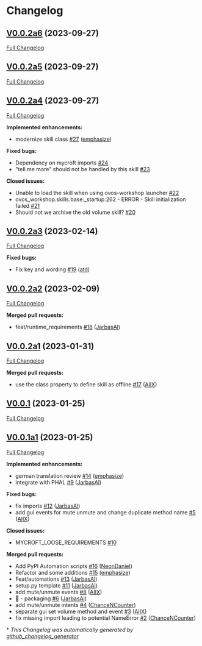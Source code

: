 # Changelog

## [V0.0.2a6](https://github.com/OpenVoiceOS/skill-ovos-volume/tree/V0.0.2a6) (2023-09-27)

[Full Changelog](https://github.com/OpenVoiceOS/skill-ovos-volume/compare/V0.0.2a5...V0.0.2a6)

## [V0.0.2a5](https://github.com/OpenVoiceOS/skill-ovos-volume/tree/V0.0.2a5) (2023-09-27)

[Full Changelog](https://github.com/OpenVoiceOS/skill-ovos-volume/compare/V0.0.2a4...V0.0.2a5)

## [V0.0.2a4](https://github.com/OpenVoiceOS/skill-ovos-volume/tree/V0.0.2a4) (2023-09-27)

[Full Changelog](https://github.com/OpenVoiceOS/skill-ovos-volume/compare/V0.0.2a3...V0.0.2a4)

**Implemented enhancements:**

- modernize skill class [\#27](https://github.com/OpenVoiceOS/skill-ovos-volume/pull/27) ([emphasize](https://github.com/emphasize))

**Fixed bugs:**

- Dependency on mycroft imports [\#24](https://github.com/OpenVoiceOS/skill-ovos-volume/issues/24)
- "tell me more" should not be handled by this skill [\#23](https://github.com/OpenVoiceOS/skill-ovos-volume/issues/23)

**Closed issues:**

- Unable to load the skill when using ovos-workshop launcher [\#22](https://github.com/OpenVoiceOS/skill-ovos-volume/issues/22)
- ovos\_workshop.skills.base:\_startup:262 - ERROR - Skill initialization failed [\#21](https://github.com/OpenVoiceOS/skill-ovos-volume/issues/21)
- Should not we archive the old volume skill? [\#20](https://github.com/OpenVoiceOS/skill-ovos-volume/issues/20)

## [V0.0.2a3](https://github.com/OpenVoiceOS/skill-ovos-volume/tree/V0.0.2a3) (2023-02-14)

[Full Changelog](https://github.com/OpenVoiceOS/skill-ovos-volume/compare/V0.0.2a2...V0.0.2a3)

**Fixed bugs:**

- Fix key and wording [\#19](https://github.com/OpenVoiceOS/skill-ovos-volume/pull/19) ([atd](https://github.com/atd))

## [V0.0.2a2](https://github.com/OpenVoiceOS/skill-ovos-volume/tree/V0.0.2a2) (2023-02-09)

[Full Changelog](https://github.com/OpenVoiceOS/skill-ovos-volume/compare/V0.0.2a1...V0.0.2a2)

**Merged pull requests:**

- feat/runtime\_requirements [\#18](https://github.com/OpenVoiceOS/skill-ovos-volume/pull/18) ([JarbasAl](https://github.com/JarbasAl))

## [V0.0.2a1](https://github.com/OpenVoiceOS/skill-ovos-volume/tree/V0.0.2a1) (2023-01-31)

[Full Changelog](https://github.com/OpenVoiceOS/skill-ovos-volume/compare/V0.0.1...V0.0.2a1)

**Merged pull requests:**

- use the class property to define skill as offline [\#17](https://github.com/OpenVoiceOS/skill-ovos-volume/pull/17) ([AIIX](https://github.com/AIIX))

## [V0.0.1](https://github.com/OpenVoiceOS/skill-ovos-volume/tree/V0.0.1) (2023-01-25)

[Full Changelog](https://github.com/OpenVoiceOS/skill-ovos-volume/compare/V0.0.1a1...V0.0.1)

## [V0.0.1a1](https://github.com/OpenVoiceOS/skill-ovos-volume/tree/V0.0.1a1) (2023-01-25)

[Full Changelog](https://github.com/OpenVoiceOS/skill-ovos-volume/compare/3761aecb82d4de0cb7656a0c959c1ebcd51df724...V0.0.1a1)

**Implemented enhancements:**

- german translation review [\#14](https://github.com/OpenVoiceOS/skill-ovos-volume/pull/14) ([emphasize](https://github.com/emphasize))
- integrate with PHAL [\#9](https://github.com/OpenVoiceOS/skill-ovos-volume/pull/9) ([JarbasAl](https://github.com/JarbasAl))

**Fixed bugs:**

- fix imports [\#12](https://github.com/OpenVoiceOS/skill-ovos-volume/pull/12) ([JarbasAl](https://github.com/JarbasAl))
- add gui events for mute unmute and change duplicate method name [\#5](https://github.com/OpenVoiceOS/skill-ovos-volume/pull/5) ([AIIX](https://github.com/AIIX))

**Closed issues:**

- MYCROFT\_LOOSE\_REQUIREMENTS [\#10](https://github.com/OpenVoiceOS/skill-ovos-volume/issues/10)

**Merged pull requests:**

- Add PyPI Automation scripts [\#16](https://github.com/OpenVoiceOS/skill-ovos-volume/pull/16) ([NeonDaniel](https://github.com/NeonDaniel))
- Refactor and some additions [\#15](https://github.com/OpenVoiceOS/skill-ovos-volume/pull/15) ([emphasize](https://github.com/emphasize))
- Feat/automations [\#13](https://github.com/OpenVoiceOS/skill-ovos-volume/pull/13) ([JarbasAl](https://github.com/JarbasAl))
- setup.py template [\#11](https://github.com/OpenVoiceOS/skill-ovos-volume/pull/11) ([JarbasAl](https://github.com/JarbasAl))
- add mute/unmute events [\#8](https://github.com/OpenVoiceOS/skill-ovos-volume/pull/8) ([AIIX](https://github.com/AIIX))
- :tada: - packaging [\#6](https://github.com/OpenVoiceOS/skill-ovos-volume/pull/6) ([JarbasAl](https://github.com/JarbasAl))
- add mute/unmute intents [\#4](https://github.com/OpenVoiceOS/skill-ovos-volume/pull/4) ([ChanceNCounter](https://github.com/ChanceNCounter))
- separate gui set volume method and event [\#3](https://github.com/OpenVoiceOS/skill-ovos-volume/pull/3) ([AIIX](https://github.com/AIIX))
- fix missing import leading to potential NameError [\#2](https://github.com/OpenVoiceOS/skill-ovos-volume/pull/2) ([ChanceNCounter](https://github.com/ChanceNCounter))



\* *This Changelog was automatically generated by [github_changelog_generator](https://github.com/github-changelog-generator/github-changelog-generator)*
